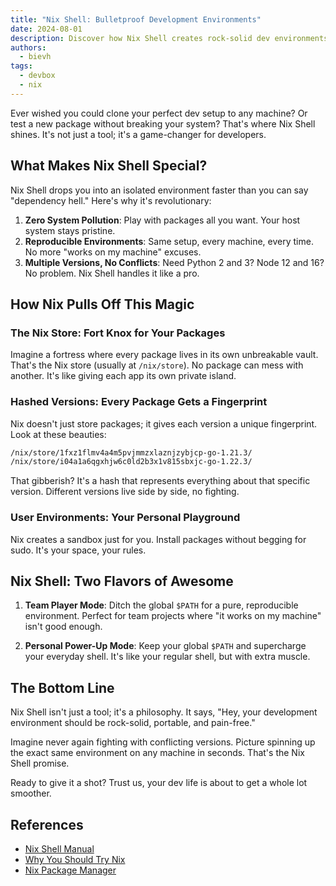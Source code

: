 ```yaml
---
title: "Nix Shell: Bulletproof Development Environments"
date: 2024-08-01
description: Discover how Nix Shell creates rock-solid dev environments that work everywhere, every time.
authors:
  - bievh
tags:
  - devbox
  - nix
---
```


Ever wished you could clone your perfect dev setup to any machine? Or test a new package without breaking your system? That's where Nix Shell shines. It's not just a tool; it's a game-changer for developers.

## What Makes Nix Shell Special?

Nix Shell drops you into an isolated environment faster than you can say "dependency hell." Here's why it's revolutionary:

1. **Zero System Pollution**: Play with packages all you want. Your host system stays pristine.
2. **Reproducible Environments**: Same setup, every machine, every time. No more "works on my machine" excuses.
3. **Multiple Versions, No Conflicts**: Need Python 2 and 3? Node 12 and 16? No problem. Nix Shell handles it like a pro.

## How Nix Pulls Off This Magic

### The Nix Store: Fort Knox for Your Packages

Imagine a fortress where every package lives in its own unbreakable vault. That's the Nix store (usually at `/nix/store`). No package can mess with another. It's like giving each app its own private island.

### Hashed Versions: Every Package Gets a Fingerprint

Nix doesn't just store packages; it gives each version a unique fingerprint. Look at these beauties:

```bash
/nix/store/1fxz1flmv4a4m5pvjmmzxlaznjzybjcp-go-1.21.3/
/nix/store/i04a1a6qgxhjw6c0ld2b3x1v815sbxjc-go-1.22.3/
```

That gibberish? It's a hash that represents everything about that specific version. Different versions live side by side, no fighting.

### User Environments: Your Personal Playground

Nix creates a sandbox just for you. Install packages without begging for sudo. It's your space, your rules.

## Nix Shell: Two Flavors of Awesome

1. **Team Player Mode**: Ditch the global `$PATH` for a pure, reproducible environment. Perfect for team projects where "it works on my machine" isn't good enough.

2. **Personal Power-Up Mode**: Keep your global `$PATH` and supercharge your everyday shell. It's like your regular shell, but with extra muscle.

## The Bottom Line

Nix Shell isn't just a tool; it's a philosophy. It says, "Hey, your development environment should be rock-solid, portable, and pain-free."

Imagine never again fighting with conflicting versions. Picture spinning up the exact same environment on any machine in seconds. That's the Nix Shell promise.

Ready to give it a shot? Trust us, your dev life is about to get a whole lot smoother.

## References

- [Nix Shell Manual](https://nix.dev/manual/nix/2.22/command-ref/nix-shell)
- [Why You Should Try Nix](https://nixos.org/guides/nix-pills/01-why-you-should-give-it-a-try)
- [Nix Package Manager](https://nixos.org/)
